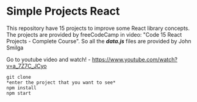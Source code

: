 Simple Projects React
====

This repository have 15 projects to improve some React library concepts. The projects are provided by freeCodeCamp in video: "Code 15 React Projects - Complete Course". So all the ***data.js*** files are provided by John Smilga

Go to youtube video and watch! - https://www.youtube.com/watch?v=a_7Z7C_JCyo

```
git clone
*enter the project that you want to see*
npm install
npm start
```